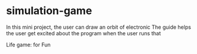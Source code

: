 # simulation-game
In this mini project, the user can draw an orbit of electronic 
The guide helps the user get excited about the program when the user runs that

Life game: for Fun
